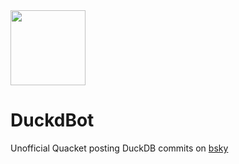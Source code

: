 <img src="https://github.com/user-attachments/assets/c835e7da-3027-47ac-b4df-2949ed905567" width=120 />


# DuckdBot

Unofficial Quacket posting DuckDB commits on [bsky](https://bsky.app/profile/duckdbot.bsky.social)
